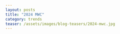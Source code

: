 ```yaml
---
layout: posts
title: "2024 MWC"
category: trends
teaser: /assets/images/blog-teasers/2024-mwc.jpg
---
```


